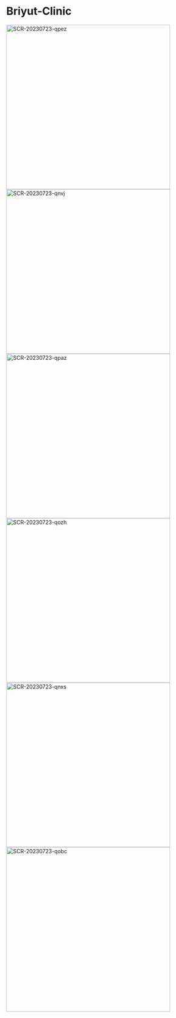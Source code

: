 # Briyut-Clinic
<img width="433" alt="SCR-20230723-qpez" src="https://github.com/bubiryov/Briyut-Clinic/assets/124048186/f6f20951-e6f6-47ba-8f32-893429699ae4">
<img width="433" alt="SCR-20230723-qnvj" src="https://github.com/bubiryov/Briyut-Clinic/assets/124048186/273ff49c-bdad-4478-b8d6-b8d0d5287fb8">
<img width="433" alt="SCR-20230723-qpaz" src="https://github.com/bubiryov/Briyut-Clinic/assets/124048186/c6594688-ad8a-4b69-bff7-a9408d9de670">
<img width="433" alt="SCR-20230723-qozh" src="https://github.com/bubiryov/Briyut-Clinic/assets/124048186/4fb1fc67-ae82-4e5f-8bc3-61c5d1198855">
<img width="433" alt="SCR-20230723-qnxs" src="https://github.com/bubiryov/Briyut-Clinic/assets/124048186/b904d690-db82-409f-9a9f-975884f108bb">
<img width="433" alt="SCR-20230723-qobc" src="https://github.com/bubiryov/Briyut-Clinic/assets/124048186/e00c2c06-28a1-4a33-8b33-3a7f23a8d0a3">
